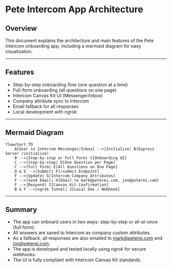 # Pete Intercom App Architecture

## Overview

This document explains the architecture and main features of the Pete Intercom onboarding app, including a mermaid diagram for easy visualization.

---

## Features

- Step-by-step onboarding flow (one question at a time)
- Full-form onboarding (all questions on one page)
- Intercom Canvas Kit UI (Messenger/Inbox)
- Company attribute sync to Intercom
- Email fallback for all responses
- Local development with ngrok

---

## Mermaid Diagram

```mermaid
flowchart TD
    A[User in Intercom Messenger/Inbox] -->|Initialize| B(Express Server /initialize)
    B -->|Step-by-step or Full Form| C{Onboarding UI}
    C -->|Step-by-step| D[One Question per Page]
    C -->|Full Form| E[All Questions on One Page]
    D & E -->|Submit| F[/submit Endpoint]
    F -->|Update| G[Intercom Company Attributes]
    F -->|Send Email| H[Email to mark@peterei.com, jon@peterei.com]
    F -->|Respond| I[Canvas Kit Confirmation]
    B & F -->|ngrok Tunnel| J[Local Dev / Webhook]
```

---

## Summary

- The app can onboard users in two ways: step-by-step or all-at-once (full form).
- All answers are saved to Intercom as company custom attributes.
- As a fallback, all responses are also emailed to mark@peterei.com and jon@peterei.com.
- The app is developed and tested locally using ngrok for secure webhooks.
- The UI is fully compliant with Intercom Canvas Kit standards.

